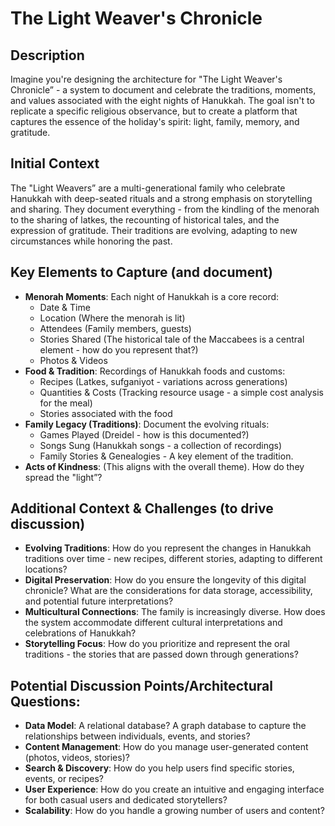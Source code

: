 # The Light Weaver's Chronicle

## Description

Imagine you're designing the architecture for "The Light Weaver's Chronicle” - a system to document and celebrate the traditions, moments, and values associated with the eight nights of Hanukkah. The goal isn't to replicate a specific religious observance, but to create a platform that captures the essence of the holiday's spirit: light, family, memory, and gratitude.

## Initial Context

The "Light Weavers” are a multi-generational family who celebrate Hanukkah with deep-seated rituals and a strong emphasis on storytelling and sharing. They document everything - from the kindling of the menorah to the sharing of latkes, the recounting of historical tales, and the expression of gratitude. Their traditions are evolving, adapting to new circumstances while honoring the past.

## Key Elements to Capture (and document)

- **Menorah Moments**: Each night of Hanukkah is a core record:
  - Date & Time
  - Location (Where the menorah is lit)
  - Attendees (Family members, guests)
  - Stories Shared (The historical tale of the Maccabees is a central element - how do you represent that?)
  - Photos & Videos
- **Food & Tradition**: Recordings of Hanukkah foods and customs:
  - Recipes (Latkes, sufganiyot - variations across generations)
  - Quantities & Costs (Tracking resource usage - a simple cost analysis for the meal)
  - Stories associated with the food
- **Family Legacy (Traditions)**: Document the evolving rituals:
  - Games Played (Dreidel - how is this documented?)
  - Songs Sung (Hanukkah songs - a collection of recordings)
  - Family Stories & Genealogies - A key element of the tradition.
- **Acts of Kindness**: (This aligns with the overall theme). How do they spread the "light”?

## Additional Context & Challenges (to drive discussion)

- **Evolving Traditions**: How do you represent the changes in Hanukkah traditions over time - new recipes, different stories, adapting to different locations?
- **Digital Preservation**: How do you ensure the longevity of this digital chronicle? What are the considerations for data storage, accessibility, and potential future interpretations?
- **Multicultural Connections**: The family is increasingly diverse. How does the system accommodate different cultural interpretations and celebrations of Hanukkah?
- **Storytelling Focus**: How do you prioritize and represent the oral traditions - the stories that are passed down through generations?

## Potential Discussion Points/Architectural Questions:

- **Data Model**: A relational database? A graph database to capture the relationships between individuals, events, and stories?
- **Content Management**: How do you manage user-generated content (photos, videos, stories)?
- **Search & Discovery**: How do you help users find specific stories, events, or recipes?
- **User Experience**: How do you create an intuitive and engaging interface for both casual users and dedicated storytellers?
- **Scalability**: How do you handle a growing number of users and content?